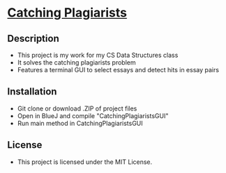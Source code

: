 #  [Catching Plagiarists](https://github.com/rapphy243/Catching-Plagiarists)

## Description

*   This project is my work for my CS Data Structures class
*   It solves the catching plagiarists problem
*   Features a terminal GUI to select essays and detect hits in essay pairs

## Installation

*   Git clone or download .ZIP of project files
*   Open in BlueJ and compile "CatchingPlagiaristsGUI"
*   Run main method in CatchingPlagiaristsGUI

## License

*   This project is licensed under the MIT License.